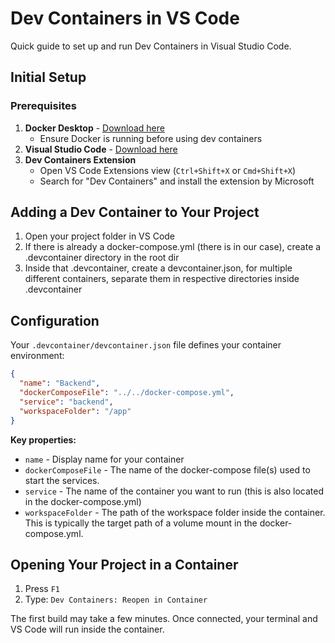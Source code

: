 # Dev Containers in VS Code

Quick guide to set up and run Dev Containers in Visual Studio Code.

## Initial Setup

### Prerequisites

1. **Docker Desktop** - [Download here](https://www.docker.com/products/docker-desktop/)
   - Ensure Docker is running before using dev containers
2. **Visual Studio Code** - [Download here](https://code.visualstudio.com/)
3. **Dev Containers Extension**
   - Open VS Code Extensions view (`Ctrl+Shift+X` or `Cmd+Shift+X`)
   - Search for "Dev Containers" and install the extension by Microsoft

## Adding a Dev Container to Your Project

1. Open your project folder in VS Code
2. If there is already a docker-compose.yml (there is in our case), create a .devcontainer directory in the root dir
3. Inside that .devcontainer, create a devcontainer.json, for multiple different containers, separate them in respective directories inside .devcontainer

## Configuration

Your `.devcontainer/devcontainer.json` file defines your container environment:

```json
{
  "name": "Backend",
  "dockerComposeFile": "../../docker-compose.yml",
  "service": "backend",
  "workspaceFolder": "/app"
}
```

**Key properties:**
- `name` - Display name for your container
- `dockerComposeFile` - The name of the docker-compose file(s) used to start the services.
- `service` - The name of the container you want to run (this is also located in the docker-compose.yml)
- `workspaceFolder` - The path of the workspace folder inside the container. This is typically the target path of a volume mount in the docker-compose.yml.

## Opening Your Project in a Container

1. Press `F1`
2. Type: `Dev Containers: Reopen in Container`

The first build may take a few minutes. Once connected, your terminal and VS Code will run inside the container.
